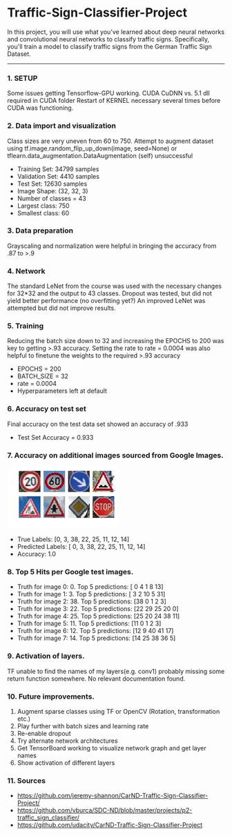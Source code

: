 # Traffic-Sign-Classifier-Project

In this project, you will use what you've learned about deep neural networks and convolutional neural networks to classify traffic signs. Specifically, you'll train a model to classify traffic signs from the German Traffic Sign Dataset.

---

### 1. SETUP
Some issues getting Tensorflow-GPU working.
CUDA CuDNN vs. 5.1 dll required in CUDA folder
Restart of KERNEL necessary several times before CUDA was functioning.

### 2. Data import and visualization
Class sizes are very uneven from 60 to 750.
Attempt to augment dataset using tf.image.random_flip_up_down(image, seed=None) or tflearn.data_augmentation.DataAugmentation (self) unsuccessful
* Training Set:   34799 samples
* Validation Set: 4410 samples
* Test Set:       12630 samples
* Image Shape: (32, 32, 3)
* Number of classes = 43
* Largest class:  750
* Smallest class:  60

### 3. Data preparation
Grayscaling and normalization were helpful in bringing the accuracy from .87 to >.9

### 4. Network
The standard LeNet from the course was used with the necessary changes for 32*32 and the output to 43 classes.
Dropout was tested, but did not yield better performance (no overfitting yet?)
An improved LeNet was attempted but did not improve results. 

### 5. Training
Reducing the batch size down to 32 and increasing the EPOCHS to 200 was key to getting >.93 accuracy.
Setting the rate to rate = 0.0004 was also helpful to finetune the weights to the required >.93 accuracy
* EPOCHS = 200
* BATCH_SIZE = 32
* rate = 0.0004
* Hyperparameters left at default

### 6. Accuracy on test set
Final accuracy on the test data set showed an accuracy of .933
* Test Set Accuracy = 0.933

### 7. Accuracy on additional images sourced from Google Images.

![Alt text](download.png)

* True Labels:      [0, 3, 38, 22, 25, 11, 12, 14]
* Predicted Labels: [ 0,  3, 38, 22, 25, 11, 12, 14]
* Accuracy: 1.0

### 8. Top 5 Hits per Google test images.
* Truth for image 0: 0. Top 5 predictions: [ 0  4  1  8 13]
* Truth for image 1: 3. Top 5 predictions: [ 3  2 10  5 31]
* Truth for image 2: 38. Top 5 predictions: [38  0  1  2  3]
* Truth for image 3: 22. Top 5 predictions: [22 29 25 20  0]
* Truth for image 4: 25. Top 5 predictions: [25 20 24 38 11]
* Truth for image 5: 11. Top 5 predictions: [11  0  1  2  3]
* Truth for image 6: 12. Top 5 predictions: [12  9 40 41 17]
* Truth for image 7: 14. Top 5 predictions: [14 25 38 36  5]

### 9. Activation of layers.
TF unable to find the names of my layers(e.g. conv1) probably missing some return function somewhere. No relevant documentation found.

### 10. Future improvements.
1. Augment sparse classes using TF or OpenCV (Rotation, transformation etc.)
2. Play further with batch sizes and learning rate
3. Re-enable dropout
4. Try alternate network architectures 
5. Get TensorBoard working to visualize network graph and get layer names
6. Show activation of different layers

### 11. Sources
* https://github.com/jeremy-shannon/CarND-Traffic-Sign-Classifier-Project/
* https://github.com/vburca/SDC-ND/blob/master/projects/p2-traffic_sign_classifier/
* https://github.com/udacity/CarND-Traffic-Sign-Classifier-Project




